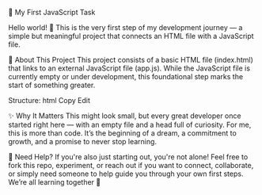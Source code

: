 🌱 My First JavaScript Task

Hello world! 👋
This is the very first step of my development journey — a simple but meaningful project that connects an HTML file with a JavaScript file.

📄 About This Project
This project consists of a basic HTML file (index.html) that links to an external JavaScript file (app.js). While the JavaScript file is currently empty or under development, this foundational step marks the start of something greater.

Structure:
html
Copy
Edit
<!DOCTYPE html>
<html>
  <head>
    <meta charset="UTF-8" />
    <title>Javascript first task</title>
  </head>
  <body>
    <script src="app.js"></script>
  </body>
</html>

✨ Why It Matters
This might look small, but every great developer once started right here — with an empty file and a head full of curiosity. For me, this is more than code. It’s the beginning of a dream, a commitment to growth, and a promise to never stop learning.

🙌 Need Help?
If you're also just starting out, you're not alone! Feel free to fork this repo, experiment, or reach out if you want to connect, collaborate, or simply need someone to help guide you through your own first steps. We’re all learning together 💬
